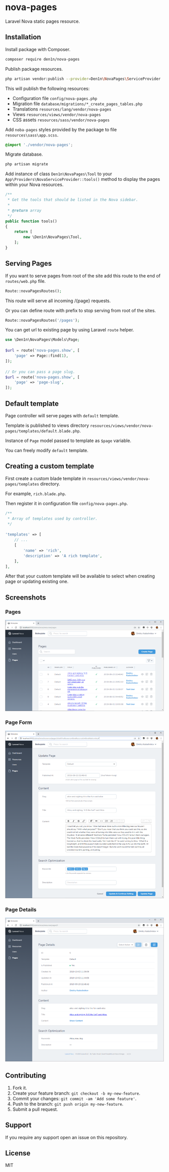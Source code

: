 # nova-pages

Laravel Nova static pages resource.

## Installation

Install package with Composer.

```sh
composer require den1n/nova-pages
```

Publish package resources.

```sh
php artisan vendor:publish --provider=Den1n\NovaPages\ServiceProvider
```

This will publish the following resources:

* Configuration file `config/nova-pages.php`
* Migration file `database/migrations/*_create_pages_tables.php`
* Translations `resources/lang/vendor/nova-pages`
* Views `resources/views/vendor/nova-pages`
* CSS assets `resources/sass/vendor/nova-pages`

Add `noba-pages` styles provided by the package to file `resources\sass\app.scss`.

```scss
@import './vendor/nova-pages';
```

Migrate database.

```sh
php artisan migrate
```

Add instance of class `Den1n\NovaPages\Tool` to your `App\Providers\NovaServiceProvider::tools()` method to display the pages within your Nova resources.

```php
/**
 * Get the tools that should be listed in the Nova sidebar.
 *
 * @return array
 */
public function tools()
{
    return [
        new \Den1n\NovaPages\Tool,
    ];
}
```

## Serving Pages

If you want to serve pages from root of the site add this route to the end of `routes/web.php` file.

```php
Route::novaPagesRoutes();
```

This route will serve all incoming /{page} requests.

Or you can define route with prefix to stop serving from root of the sites.

```php
Route::novaPagesRoutes('/pages');
```

You can get url to existing page by using Laravel `route` helper.

```php
use \Den1n\NovaPages\Models\Page;

$url = route('nova-pages.show', [
    'page' => Page::find(1),
]);

// Or you can pass a page slug.
$url = route('nova-pages.show', [
    'page' => 'page-slug',
]);
```

## Default template

Page controller will serve pages with `default` template.

Template is published to views directory `resources/views/vendor/nova-pages/templates/default.blade.php`.

Instance of `Page` model passed to template as `$page` variable.

You can freely modify `default` template.

## Creating a custom template

First create a custom blade template in `resources/views/vendor/nova-pages/templates` directory.

For example, `rich.blade.php`.

Then register it in configuration file `config/nova-pages.php`.

```php
/**
 * Array of templates used by controller.
 */

'templates' => [
    // ...
    [
        'name' => 'rich',
        'description' => 'A rich template',
    ],
],
```

After that your custom template will be available to select when creating page or updating existing one.

## Screenshots

### Pages

![Pages](https://raw.githubusercontent.com/den1n/nova-pages/master/screens/pages.png)

### Page Form

![Page Form](https://raw.githubusercontent.com/den1n/nova-pages/master/screens/page-form.png)

### Page Details

![Page Details](https://raw.githubusercontent.com/den1n/nova-pages/master/screens/page-details.png)

## Contributing

1. Fork it.
2. Create your feature branch: `git checkout -b my-new-feature`.
3. Commit your changes: `git commit -am 'Add some feature'`.
4. Push to the branch: `git push origin my-new-feature`.
5. Submit a pull request.

## Support

If you require any support open an issue on this repository.

## License

MIT
